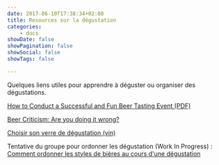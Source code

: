 ```yaml
---
date: 2017-06-10T17:38:34+02:00
title: Resources sur la dégustation
categories:
    - docs
showDate: false
showPagination: false
showSocial: false
showTags: false

---
```


Quelques liens utiles pour apprendre à déguster ou organiser des dégustations.

[How to Conduct a Successful and Fun Beer Tasting Event (PDF)](http://beerappreciation.com/HowtoBeerTasting.pdf)

[Beer Criticism: Are you doing it wrong?](http://allaboutbeer.com/article/beer-criticism-are-you-doing-it-wrong/)

[Choisir son verre de dégustation (vin)](https://www.le-vin-pas-a-pas.com/ce-que-vous-devez-connaitre-avant-dacheter-un-verre-de-degustation/)

Tentative du groupe pour ordonner les dégustation (Work In Progress) : [Comment ordonner les styles de bières au cours d'une dégustation](https://docs.google.com/spreadsheets/d/1em1Jau5HKuyq-vEcA_jRw5pGFiZn1rFROpkIUDt7lxA/edit?usp=sharing)

